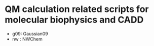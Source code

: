 # QM calculation related scripts for molecular biophysics and CADD

* g09: Gaussian09
* nw : NWChem
